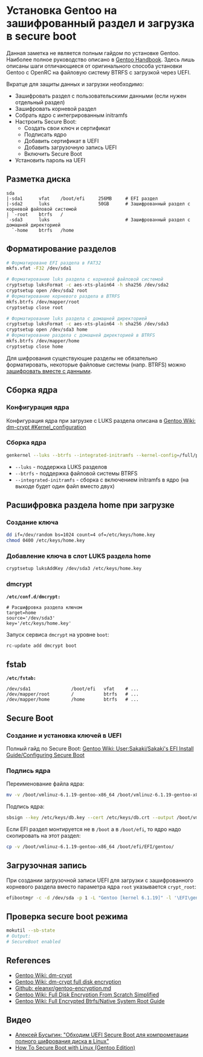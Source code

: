 # Установка Gentoo на зашифрованный раздел и загрузка в secure boot

Данная заметка не является полным гайдом по установке Gentoo. Наиболее полное руководство описано в [Gentoo Handbook](https://wiki.gentoo.org/wiki/Handbook:Main_Page). Здесь лишь описаны шаги отличающиеся от оригинального способа установки Gentoo с OpenRC на файловую систему BTRFS с загрузкой через UEFI.

Вкратце для защиты данных и загрузки необходимо:
- Зашифровать раздел с пользовательскими данными (если нужен отдельный раздел)
- Зашифровать корневой раздел
- Собрать ядро с интегрированным initramfs
- Настроить Secure Boot:
  - Создать свои ключ и сертификат
  - Подписать ядро
  - Добавить сертификат в UEFI
  - Добавить загрузочную запись UEFI
  - Включить Secure Boot
- Установить пароль на UEFI


## Разметка диска

```
sda
|-sda1      vfat    /boot/efi     256MB     # EFI раздел
|-sda2      luks                  50GB      # Зашифрованный раздел с корневой файловой системой
| `-root    btrfs   /
`-sda3      luks                            # Зашифрованный раздел с домашней директорией
  `-home    btrfs   /home
```


## Форматирование разделов

```bash
# Форматироване EFI раздела в FAT32
mkfs.vfat -F32 /dev/sda1

# Форматирование luks раздела с корневой файловой системой
cryptsetup luksFormat -c aes-xts-plain64 -h sha256 /dev/sda2
cryptsetup open /dev/sda2 root
# Форматирование корневого раздела в BTRFS
mkfs.btrfs /dev/mapper/root
cryptsetup close root

# Форматирование luks раздела с домашней директорией
cryptsetup luksFormat -c aes-xts-plain64 -h sha256 /dev/sda3
cryptsetup open /dev/sda3 home
# Форматирование раздела с домашней директорией в BTRFS
mkfs.btrfs /dev/mapper/home
cryptsetup close home
```

Для шифрования существующие разделы не обязательно форматировать, некоторые файловые системы (напр. BTRFS) можно [зашифровать вместе с данными](./cryptsetup-reencryption.md).


## Сборка ядра

### Конфигурация ядра

Конфигурация ядра при загрузке с LUKS раздела описана в [Gentoo Wiki: dm-crypt #Kernel_configuration](https://wiki.gentoo.org/wiki/Dm-crypt#Kernel_Configuration)

### Сборка ядра

```bash
genkernel --luks --btrfs --integrated-initramfs --kernel-config=/full/path/to/your/kernel/config all
```

- `--luks` - поддержка LUKS разделов
- `--btrfs` - поддержка файловой системы BTRFS
- `--integrated-initramfs` - сборка с включением initramfs в ядро (на выходе будет один файл вместо двух)

## Расшифровка раздела home при загрузке

### Создание ключа

```bash
dd if=/dev/random bs=1024 count=4 of=/etc/keys/home.key
chmod 0400 /etc/keys/home.key
```


### Добавление ключа в слот LUKS раздела home

```bash
cryptsetup luksAddKey /dev/sda3 /etc/keys/home.key
```

### dmcrypt

**`/etc/conf.d/dmcrypt:`**
```
# Расшифровка раздела ключом
target=home
source='/dev/sda3'
key='/etc/keys/home.key'
```

Запуск сервиса `dmcrypt` на уровне `boot`:
```bash
rc-update add dmcrypt boot
```


## fstab

**`/etc/fstab:`**
```
/dev/sda1               /boot/efi   vfat    # ...
/dev/mapper/root        /           btrfs   # ...
/dev/mapper/home        /home       btrfs   # ...
```


## Secure Boot

### Создание и установка ключей в UEFI

Полный гайд по Secure Boot: [Gentoo Wiki: User:Sakaki/Sakaki's EFI Install Guide/Configuring Secure Boot](https://wiki.gentoo.org/wiki/User:Sakaki/Sakaki%27s_EFI_Install_Guide/Configuring_Secure_Boot_under_OpenRC)

### Подпись ядра

Переименование файла ядра:
```bash
mv -v /boot/vmlinuz-6.1.19-gentoo-x86_64 /boot/vmlinuz-6.1.19-gentoo-x86_64-unsigned
```

Подпись ядра:
```bash
sbsign --key /etc/keys/db.key --cert /etc/keys/db.crt --output /boot/vmlinuz-6.1.19-gentoo-x86_64 /boot/vmlinuz-6.1.19-gentoo-x86_64-unsigned
```

Если EFI раздел монтируется не в `/boot` а в `/boot/efi`, то ядро надо скопировать на этот раздел:
```bash
cp -v /boot/vmlinuz-6.1.19-gentoo-x86_64 /boot/efi/EFI/gentoo/
```


## Загрузочная запись

При создании загрузочной записи UEFI для загрузки с зашифрованного корневого раздела вместо параметра ядра `root` указывается `crypt_root`:
```bash
efibootmgr -c -d /dev/sda -p 1 -L "Gentoo [kernel 6.1.19]" -l '\EFI\gentoo\vmlinuz-6.1.19-gentoo-x86_64' -u 'crypt_root=/dev/sda2'
```

## Проверка secure boot режима

```bash
mokutil --sb-state
# Output:
# SecureBoot enabled
```


## References

- [Gentoo Wiki: dm-crypt](https://wiki.gentoo.org/wiki/Dm-crypt)
- [Gentoo Wiki: dm-crypt full disk encryption](https://wiki.gentoo.org/wiki/Dm-crypt_full_disk_encryption)
- [Github: eleanxr/gentoo-encryption.md](https://gist.github.com/eleanxr/0cdc3f2d6a3d989f3957297929d08557)
- [Gentoo Wiki: Full Disk Encryption From Scratch Simplified](https://wiki.gentoo.org/wiki/Full_Disk_Encryption_From_Scratch_Simplified)
- [Gentoo Wiki: Full Encrypted Btrfs/Native System Root Guide](https://wiki.gentoo.org/wiki/Full_Encrypted_Btrfs/Native_System_Root_Guide)


## Видео

- [Алексей Бусыгин: "Обходим UEFI Secure Boot для компрометации полного шифрования диска в Linux"](https://youtu.be/FQIK66sYw8E)
- [How To Secure Boot with Linux (Gentoo Edition)](https://youtu.be/7SGM5cI7YhM)
